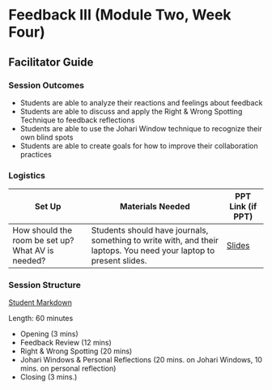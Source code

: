 # Feedback III (Module Two, Week Four)

## Facilitator Guide

### Session Outcomes

* Students are able to analyze their reactions and feelings about feedback
* Students are able to discuss and apply the Right & Wrong Spotting Technique to feedback reflections
* Students are able to use the Johari Window technique to recognize their own blind spots
* Students are able to create goals for how to improve their collaboration practices

### Logistics

| Set Up | Materials Needed | PPT Link (if PPT)|
| ------ | ---------------- | ---------------- |
| How should the room be set up? What AV is needed? | Students should have journals, something to write with, and their laptops. You need your laptop to present slides. | [Slides](https://docs.google.com/presentation/d/1lH5XdpZSGBr6vgFU2yDESI1VnsJ-7Pbihh4joe3pUBI/edit?usp=sharing) |

### Session Structure

[Student Markdown](https://github.com/turingschool/career-development-curriculum/blob/master/module_two/feedback_iii.md)

Length: 60 minutes
 
* Opening (3 mins)
* Feedback Review (12 mins)
* Right & Wrong Spotting (20 mins)
* Johari Windows & Personal Reflections (20 mins. on Johari Windows, 10 mins. on personal reflection)
* Closing (3 mins.)
